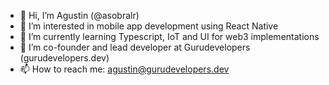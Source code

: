 - 👋 Hi, I’m Agustin (@asobralr)
- 👀 I’m interested in mobile app development using React Native
- 🌱 I’m currently learning Typescript, IoT and UI for web3 implementations
- 💞️ I’m co-founder and lead developer at Gurudevelopers (gurudevelopers.dev)
- 📫 How to reach me: agustin@gurudevelopers.dev

